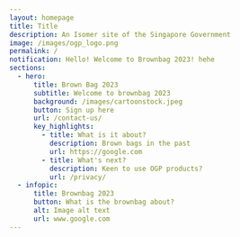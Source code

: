 ```yaml
---
layout: homepage
title: Title
description: An Isomer site of the Singapore Government
image: /images/ogp_logo.png
permalink: /
notification: Hello! Welcome to Brownbag 2023! hehe
sections:
  - hero:
      title: Brown Bag 2023
      subtitle: Welcome to brownbag 2023
      background: /images/cartoonstock.jpeg
      button: Sign up here
      url: /contact-us/
      key_highlights:
        - title: What is it about?
          description: Brown bags in the past
          url: https://google.com
        - title: What's next?
          description: Keen to use OGP products?
          url: /privacy/
  - infopic:
      title: Brownbag 2023
      button: What is the brownbag about?
      alt: Image alt text
      url: www.google.com
---
```

